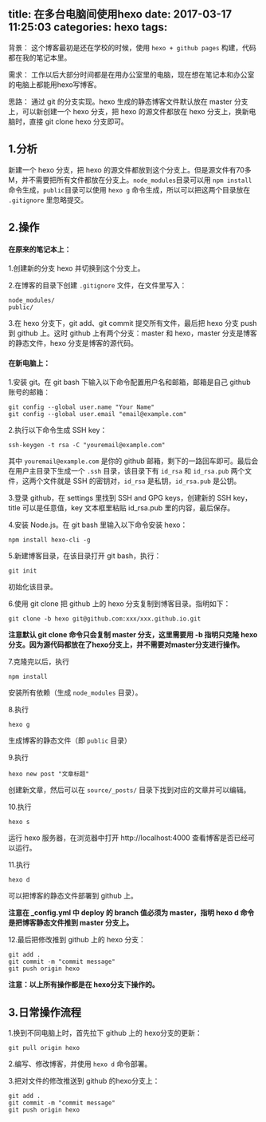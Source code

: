 title: 在多台电脑间使用hexo
date: 2017-03-17 11:25:03
categories: hexo
tags:
---
背景：
这个博客最初是还在学校的时候，使用 `hexo + github pages` 构建，代码都在我的笔记本里。

需求：
工作以后大部分时间都是在用办公室里的电脑，现在想在笔记本和办公室的电脑上都能用hexo写博客。

思路：
通过 git 的分支实现。hexo 生成的静态博客文件默认放在 master 分支上，可以新创建一个 hexo 分支，把 hexo 的源文件都放在 hexo 分支上，换新电脑时，直接 git clone hexo 分支即可。
<!--more-->

## 1.分析
新建一个 hexo 分支，把 hexo 的源文件都放到这个分支上。但是源文件有70多M，并不需要把所有文件都放在分支上。`node_modules`目录可以用 `npm install` 命令生成，`public`目录可以使用 `hexo g` 命令生成，所以可以把这两个目录放在 `.gitignore` 里忽略提交。

## 2.操作

#### 在原来的笔记本上：

1.创建新的分支 hexo 并切换到这个分支上。

2.在博客的目录下创建 `.gitignore` 文件，在文件里写入：

```
node_modules/
public/
```

3.在 hexo 分支下，git add、git commit 提交所有文件，最后把 hexo 分支 push 到 github 上。这时 github 上有两个分支：master 和 hexo，master 分支是博客的静态文件，hexo 分支是博客的源代码。

#### 在新电脑上：

1.安装 git。在 git bash 下输入以下命令配置用户名和邮箱，邮箱是自己 github 账号的邮箱：

```
git config --global user.name "Your Name"
git config --global user.email "email@example.com"
```

2.执行以下命令生成 SSH key：

```
ssh-keygen -t rsa -C "youremail@example.com"
```

其中 `youremail@example.com` 是你的 github 邮箱，剩下的一路回车即可。最后会在用户主目录下生成一个 `.ssh` 目录，该目录下有 `id_rsa` 和 `id_rsa.pub` 两个文件，这两个文件就是 SSH 的密钥对，`id_rsa` 是私钥，`id_rsa.pub` 是公钥。

3.登录 github，在 settings 里找到 SSH and GPG keys，创建新的 SSH key，title 可以是任意值，key 文本框里粘贴 id_rsa.pub 里的内容，最后保存。

4.安装 Node.js。在 git bash 里输入以下命令安装 hexo：

```
npm install hexo-cli -g
```

5.新建博客目录，在该目录打开 git bash，执行：

```
git init
```

初始化该目录。

6.使用 git clone 把 github 上的 hexo 分支复制到博客目录。指明如下：

```
git clone -b hexo git@github.com:xxx/xxx.github.io.git
```

**注意默认 git clone 命令只会复制 master 分支，这里需要用 -b 指明只克隆 hexo 分支。因为源代码都放在了hexo分支上，并不需要对master分支进行操作。**

7.克隆完以后，执行 

```
npm install
```

安装所有依赖（生成 `node_modules` 目录）。

8.执行

```
hexo g
```

生成博客的静态文件（即 `public` 目录）

9.执行

```
hexo new post "文章标题"
```

创建新文章，然后可以在 `source/_posts/` 目录下找到对应的文章并可以编辑。

10.执行

```
hexo s
```

运行 hexo 服务器，在浏览器中打开 http://localhost:4000 查看博客是否已经可以运行。

11.执行

```
hexo d
```

可以把博客的静态文件部署到 github 上。

**注意在 _config.yml 中 deploy 的 branch 值必须为 master，指明 hexo d 命令是把博客静态文件推到 master 分支上。**

12.最后把修改推到 github 上的 hexo 分支：

```
git add .
git commit -m "commit message"
git push origin hexo
```

**注意：以上所有操作都是在 hexo分支下操作的。**

## 3.日常操作流程
1.换到不同电脑上时，首先拉下 github 上的 hexo分支的更新：
```
git pull origin hexo 
```

2.编写、修改博客，并使用 `hexo d` 命令部署。

3.把对文件的修改推送到 github 的hexo分支上：
```
git add .
git commit -m "commit message"
git push origin hexo
```
